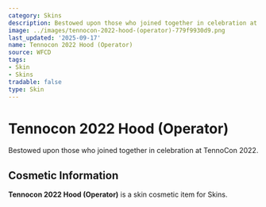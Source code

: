 ```yaml
---
category: Skins
description: Bestowed upon those who joined together in celebration at TennoCon 2022.
image: ../images/tennocon-2022-hood-(operator)-779f9930d9.png
last_updated: '2025-09-17'
name: Tennocon 2022 Hood (Operator)
source: WFCD
tags:
- Skin
- Skins
tradable: false
type: Skin
---
```


# Tennocon 2022 Hood (Operator)

Bestowed upon those who joined together in celebration at TennoCon 2022.

## Cosmetic Information

**Tennocon 2022 Hood (Operator)** is a skin cosmetic item for Skins.

